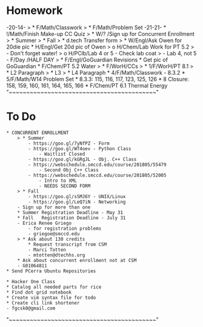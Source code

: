 # Homework
-20-14-
    > * F/Math/Classwork
    > * F/Math/Problem Set
-21-21-
    * !/Math/Finish Make-up CC Quiz
    > * W/?   /Sign up for Concurrent Enrollment
        > * Summer
        > * Fall
        > * d.tech Transfer form
    > * W/Engl/Ask Owen for 20die pic
        * H/Engl/Get 20d pic of Owen
    > o H/Chem/Lab Work for PT 5.2
        > - Don't forget water!
    > o H/PClb/Lab 4 or 5 - Check lab coat
        > - Lab 4, not 5
    - F/Day /HALF DAY
    > * F/Engl/GoGuardian Revisions
        * Get pic of GoGuardian
    * F/Chem/PT 5.2 Water
    > * F/WorH/CCs
    > * 1/F/WorH/PT 8.1
        > * L2 Paragraph
        > * L3
        > * L4 Paragraph
    * 4/F/Math/Classwork - 8.3.2
    * 5/F/Math/W14 Problem Set
        * 8.3.3: 115, 116, 117, 123, 125, 126
        * 8 Closure: 158, 159, 160, 161, 164, 165, 166
    * F/Chem/PT 6.1 Thermal Energy
"~~~~~~~~~~~~~~~~~~~~~~~~~~~~~~~~~~~~~~~~~~"
# To Do
    * CONCURRENT ENROLLMENT
        > * Summer
            - https://goo.gl/7yNfPZ - Form
            - https://goo.gl/WT4oev - Python Class
                - Waitlist Closed
            - https://goo.gl/kGRgJL - Obj. C++ Class
            - https://webschedule.smccd.edu/course/201805/55479
                - Second Obj C++ Class
            - https://webschedule.smccd.edu/course/201805/52005
                - Intro to XML
                - NEEDS SECOND FORM
        > * Fall
            - https://goo.gl/sSMJ6Y - UNIX/Linux
            - https://goo.gl/LeQ7iN - Networking
        - Sign up for more than one
        * Summer Registration Deadline - May 31
        * Fall   Registration Deadline - July 31
        - Erica Renee Griego
            - for registration problems
            - griegoe@smccd.edu
        > * Ask about 130 credits
            * Request transcript from CSM
            - Marci Totten
            - mtotten@dtechhs.org
        * Ask about concurrent enrollment not at CSM
        - G01064811
    * Send PCerra Ubuntu Repositories

    * Hacker One Class
    * Catalog all needed parts for rice
    * Find dot grid notebook
    * Create vim syntax file for todo
    * Create cli link shortener
    - fgcsk0@gmail.com
"~~~~~~~~~~~~~~~~~~~~~~~~~~~~~~~~~~~~~~~~~~"
